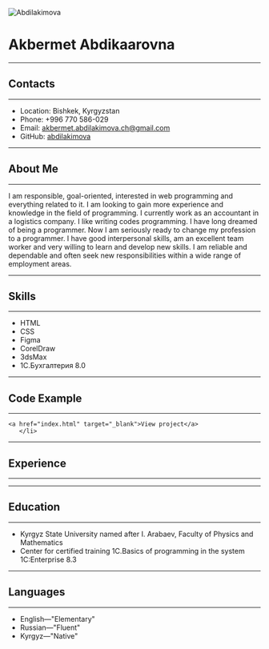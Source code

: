 ![Abdilakimova](img/My_foto.jpg)
# Akbermet Abdikaarovna
****
## Contacts
****
* Location: Bishkek, Kyrgyzstan
* Phone: +996 770 586-029
* Email: akbermet.abdilakimova.ch@gmail.com
* GitHub: [abdilakimova](https://github.com/Abdilakimova)
****
## About Me
****
I am responsible, goal-oriented, interested in web programming and everything related to it. I am looking to gain more experience and knowledge in the field of programming. I currently work as an accountant in a logistics company. I like writing codes programming. I have long dreamed of being a programmer. Now I am seriously ready to change my profession to a programmer.
I have good interpersonal skills, am an excellent team worker and very willing to learn and develop new skills.
I am reliable and dependable and often seek new responsibilities within a wide range of employment areas. 
****
## Skills
****
* HTML
* CSS
* Figma
* CorelDraw
* 3dsMax
* 1C.Бухгалтерия 8.0

****
## Code Example
****
```<li>
<a href="index.html" target="_blank">View project</a>
   </li>
```
****
## Experience
****


****
## Education
****
* Kyrgyz State University named after I. Arabaev, Faculty of Physics and Mathematics
* Center for certified training 1C.Basics of programming in the system 1C:Enterprise 8.3
****
## Languages
****
* English—"Elementary"
* Russian—"Fluent"
* Kyrgyz—"Native"